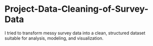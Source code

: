 # Project-Data-Cleaning-of-Survey-Data
I tried to transform messy survey data into a clean, structured dataset suitable for analysis, modeling, and visualization.
